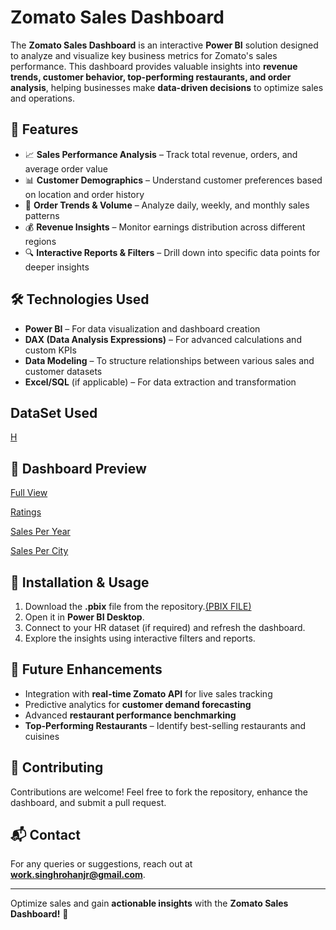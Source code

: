 # Zomato Sales Dashboard

The **Zomato Sales Dashboard** is an interactive **Power BI** solution designed to analyze and visualize key business metrics for Zomato's sales performance. This dashboard provides valuable insights into **revenue trends, customer behavior, top-performing restaurants, and order analysis**, helping businesses make **data-driven decisions** to optimize sales and operations.  

## 🚀 Features  
- 📈 **Sales Performance Analysis** – Track total revenue, orders, and average order value  
- 📊 **Customer Demographics** – Understand customer preferences based on location and order history  
- 🛒 **Order Trends & Volume** – Analyze daily, weekly, and monthly sales patterns  
- 💰 **Revenue Insights** – Monitor earnings distribution across different regions  
- 🔍 **Interactive Reports & Filters** – Drill down into specific data points for deeper insights  

## 🛠 Technologies Used  
- **Power BI** – For data visualization and dashboard creation  
- **DAX (Data Analysis Expressions)** – For advanced calculations and custom KPIs  
- **Data Modeling** – To structure relationships between various sales and customer datasets  
- **Excel/SQL** (if applicable) – For data extraction and transformation  

## DataSet Used
<a href="https://github.com/singhrohanjr01/HR-Analytics-Dashboard/blob/feb6bf6767f6c409994fece7e01185fd77966bf5/HR_Analytics.csv">H</a>
## 📸 Dashboard Preview  
<a href="https://github.com/singhrohanjr01/Zomato-Sales-Dashboard/blob/520d2da409a4cb32d36f8cf93dccb0aab65b4839/Full%20View.png">Full View</a>

<a href="https://github.com/singhrohanjr01/Zomato-Sales-Dashboard/blob/520d2da409a4cb32d36f8cf93dccb0aab65b4839/Rating.png">Ratings</a> 

<a href="https://github.com/singhrohanjr01/Zomato-Sales-Dashboard/blob/520d2da409a4cb32d36f8cf93dccb0aab65b4839/Sales%20Per%20Year.png">Sales Per Year</a> 

<a href="https://github.com/singhrohanjr01/Zomato-Sales-Dashboard/blob/520d2da409a4cb32d36f8cf93dccb0aab65b4839/Sales%20Per%20City.png">Sales Per City</a> 

## 📂 Installation & Usage  
1. Download the **.pbix** file from the repository.<a href="https://github.com/singhrohanjr01/HR-Analytics-Dashboard/blob/2144d429113d8202c76571d55f19860ced7d2a50/HR%20ANALYTICS%20DASHBOARD.pbix">(PBIX FILE)</a>  
2. Open it in **Power BI Desktop**.  
3. Connect to your HR dataset (if required) and refresh the dashboard.  
4. Explore the insights using interactive filters and reports.  


## 🚀 Future Enhancements  
- Integration with **real-time Zomato API** for live sales tracking  
- Predictive analytics for **customer demand forecasting**  
- Advanced **restaurant performance benchmarking**
- **Top-Performing Restaurants** – Identify best-selling restaurants and cuisines  

## 🤝 Contributing  
Contributions are welcome! Feel free to fork the repository, enhance the dashboard, and submit a pull request.  

## 📬 Contact  
For any queries or suggestions, reach out at **work.singhrohanjr@gmail.com**.  

---

Optimize sales and gain **actionable insights** with the **Zomato Sales Dashboard!** 🚀
